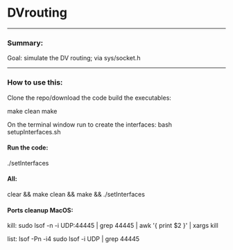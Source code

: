 # DVrouting

-----

### Summary:


Goal:  simulate the DV routing; via sys/socket.h

-------------

### How to use this:
Clone the repo/download the code
build the executables:

make clean
make

On the terminal window run to create the interfaces:
bash setupInterfaces.sh

#### Run the code:
./setInterfaces

#### All:
clear && make clean && make &&  ./setInterfaces

#### Ports cleanup MacOS:

kill:
sudo lsof -n -i UDP:44445 | grep 44445 | awk '{ print $2 }' | xargs kill

list:
lsof -Pn -i4
sudo lsof -i UDP | grep 44445

